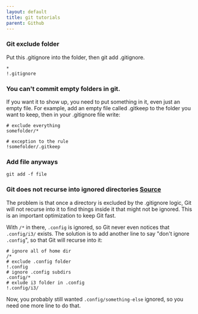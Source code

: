 ```yaml
---
layout: default
title: git tutorials 
parent: Github
---
```

### Git exclude folder
Put this .gitignore into the folder, then git add .gitignore.
```
*
!.gitignore
```
### You can't commit empty folders in git.
If you want it to show up, you need to put something in it, even just an empty file. For example, add an empty file called .gitkeep to the folder you want to keep, then in your .gitignore file write:
```
# exclude everything
somefolder/*

# exception to the rule
!somefolder/.gitkeep 
```
### Add file anyways
```
git add -f file
```
### Git does not recurse into ignored directories [Source](https://stackoverflow.com/questions/69102876/different-behavior-for-two-whitelisted-nested-directories-in-my-gitignore-file) 
The problem is that once a directory is excluded by the .gitignore logic, Git will not recurse into it to find things inside it that might not be ignored. This is an important optimization to keep Git fast.

With `/*` in there, `.config` is ignored, so Git never even notices that `.config/i3/` exists. The solution is to add another line to say "don't ignore `.config`", so that Git will recurse into it:
```
# ignore all of home dir
/*
# exclude .config folder
!.config
# ignore .config subdirs
.config/*
# exlude i3 folder in .config
!.config/i3/
```
Now, you probably still wanted `.config/something-else` ignored, so you need one more line to do that.

